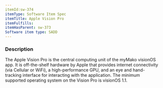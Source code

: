 ```yaml
---
itemId:sw-374
itemType: Software Item Spec
itemTitle: Apple Vision Pro
itemFulfills: 
itemHasParent: sw-373
Software item type: SADD
---
```

### Description
The Apple Vision Pro is the central computing unit of the myMako visionOS app. It is off-the-shelf hardware by Apple that provides internet connectivity (via Cellular or WiFi), a high-performance GPU, and an eye and hand-tracking interface for interacting with the application. The minimum supported operating system on the Vision Pro is visionOS 1.1.